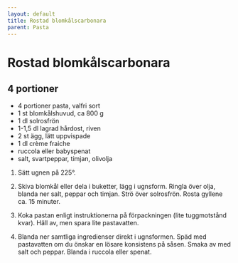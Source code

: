 ```yaml
---
layout: default
title: Rostad blomkålscarbonara
parent: Pasta
---
```

# Rostad blomkålscarbonara
## 4 portioner

- 4	portioner pasta, valfri sort
- 1 st	blomkålshuvud, ca 800 g
- 1 dl	solrosfrön
- 1-1,5 dl	lagrad hårdost, riven
- 2 st	ägg, lätt uppvispade
- 1 dl	crème fraiche
- ruccola eller babyspenat
- salt, svartpeppar, timjan, olivolja

1. Sätt ugnen på 225°.

2. Skiva blomkål eller dela i buketter, lägg i ugnsform. Ringla över olja, blanda ner salt, peppar och timjan. Strö över solrosfrön. Rosta gyllene ca. 15 minuter.

3. Koka pastan enligt instruktionerna på förpackningen (lite tuggmotstånd kvar). Häll av, men spara lite pastavatten.

4. Blanda ner samtliga ingredienser direkt i ugnsformen. Späd med pastavatten om du önskar en lösare konsistens på såsen. Smaka av med salt och peppar. Blanda i ruccola eller spenat.
